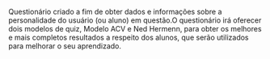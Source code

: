 Questionário criado a fim de obter dados e informações sobre a personalidade do usuário (ou aluno) em questão.O questionário irá oferecer dois modelos de quiz, Modelo ACV e Ned Hermenn, para obter os melhores e mais completos resultados a respeito dos alunos, que serão utilizados para melhorar o seu aprendizado. 

